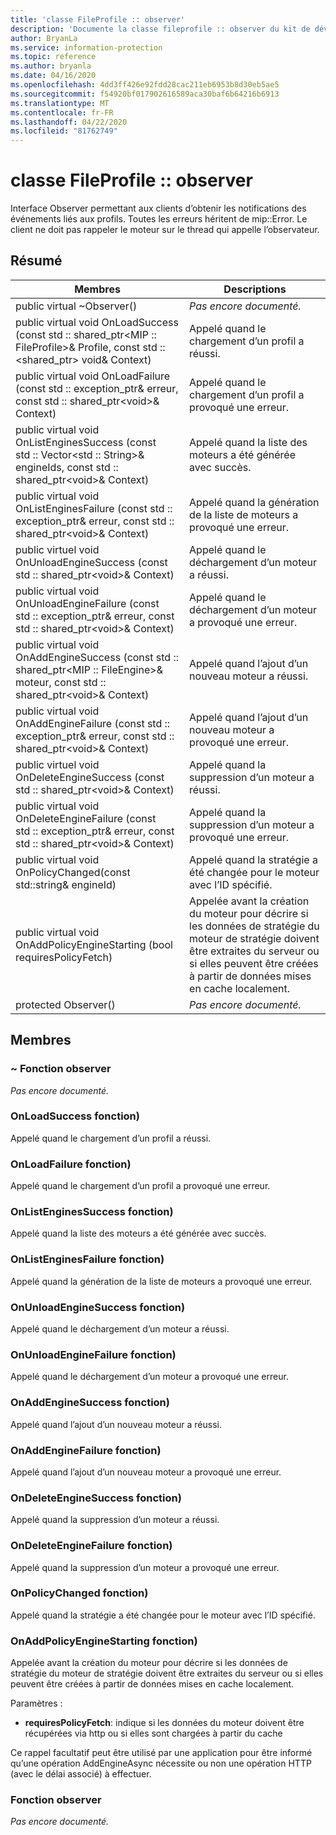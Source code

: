 ```yaml
---
title: 'classe FileProfile :: observer'
description: 'Documente la classe fileprofile :: observer du kit de développement logiciel (SDK) Microsoft Information Protection (MIP).'
author: BryanLa
ms.service: information-protection
ms.topic: reference
ms.author: bryanla
ms.date: 04/16/2020
ms.openlocfilehash: 4dd3ff426e92fdd28cac211eb6953b8d30eb5ae5
ms.sourcegitcommit: f54920bf017902616589aca30baf6b64216b6913
ms.translationtype: MT
ms.contentlocale: fr-FR
ms.lasthandoff: 04/22/2020
ms.locfileid: "81762749"
---
```

# <a name="class-fileprofileobserver"></a>classe FileProfile :: observer 
Interface Observer permettant aux clients d’obtenir les notifications des événements liés aux profils.
Toutes les erreurs héritent de mip::Error. Le client ne doit pas rappeler le moteur sur le thread qui appelle l’observateur.
  
## <a name="summary"></a>Résumé
 Membres                        | Descriptions                                
--------------------------------|---------------------------------------------
public virtual ~Observer()  | _Pas encore documenté._
public virtual void OnLoadSuccess (const std :: shared_ptr\<MIP :: FileProfile\>& Profile, const std ::\<shared_ptr\> void& Context)  |  Appelé quand le chargement d’un profil a réussi.
public virtual void OnLoadFailure (const std :: exception_ptr& erreur, const std :: shared_ptr\<void\>& Context)  |  Appelé quand le chargement d’un profil a provoqué une erreur.
public virtual void OnListEnginesSuccess (const std :: Vector\<std :: String\>& engineIds, const std :: shared_ptr\<void\>& Context)  |  Appelé quand la liste des moteurs a été générée avec succès.
public virtual void OnListEnginesFailure (const std :: exception_ptr& erreur, const std :: shared_ptr\<void\>& Context)  |  Appelé quand la génération de la liste de moteurs a provoqué une erreur.
public virtuel void OnUnloadEngineSuccess (const std :: shared_ptr\<void\>& Context)  |  Appelé quand le déchargement d’un moteur a réussi.
public virtual void OnUnloadEngineFailure (const std :: exception_ptr& erreur, const std :: shared_ptr\<void\>& Context)  |  Appelé quand le déchargement d’un moteur a provoqué une erreur.
public virtual void OnAddEngineSuccess (const std :: shared_ptr\<MIP :: FileEngine\>& moteur, const std :: shared_ptr\<void\>& Context)  |  Appelé quand l’ajout d’un nouveau moteur a réussi.
public virtual void OnAddEngineFailure (const std :: exception_ptr& erreur, const std :: shared_ptr\<void\>& Context)  |  Appelé quand l’ajout d’un nouveau moteur a provoqué une erreur.
public virtuel void OnDeleteEngineSuccess (const std :: shared_ptr\<void\>& Context)  |  Appelé quand la suppression d’un moteur a réussi.
public virtual void OnDeleteEngineFailure (const std :: exception_ptr& erreur, const std :: shared_ptr\<void\>& Context)  |  Appelé quand la suppression d’un moteur a provoqué une erreur.
public virtual void OnPolicyChanged(const std::string& engineId)  |  Appelé quand la stratégie a été changée pour le moteur avec l’ID spécifié.
public virtual void OnAddPolicyEngineStarting (bool requiresPolicyFetch)  |  Appelée avant la création du moteur pour décrire si les données de stratégie du moteur de stratégie doivent être extraites du serveur ou si elles peuvent être créées à partir de données mises en cache localement.
protected Observer()  | _Pas encore documenté._
  
## <a name="members"></a>Membres
  
### <a name="observer-function"></a>~ Fonction observer
_Pas encore documenté._

  
### <a name="onloadsuccess-function"></a>OnLoadSuccess fonction)
Appelé quand le chargement d’un profil a réussi.
  
### <a name="onloadfailure-function"></a>OnLoadFailure fonction)
Appelé quand le chargement d’un profil a provoqué une erreur.
  
### <a name="onlistenginessuccess-function"></a>OnListEnginesSuccess fonction)
Appelé quand la liste des moteurs a été générée avec succès.
  
### <a name="onlistenginesfailure-function"></a>OnListEnginesFailure fonction)
Appelé quand la génération de la liste de moteurs a provoqué une erreur.
  
### <a name="onunloadenginesuccess-function"></a>OnUnloadEngineSuccess fonction)
Appelé quand le déchargement d’un moteur a réussi.
  
### <a name="onunloadenginefailure-function"></a>OnUnloadEngineFailure fonction)
Appelé quand le déchargement d’un moteur a provoqué une erreur.
  
### <a name="onaddenginesuccess-function"></a>OnAddEngineSuccess fonction)
Appelé quand l’ajout d’un nouveau moteur a réussi.
  
### <a name="onaddenginefailure-function"></a>OnAddEngineFailure fonction)
Appelé quand l’ajout d’un nouveau moteur a provoqué une erreur.
  
### <a name="ondeleteenginesuccess-function"></a>OnDeleteEngineSuccess fonction)
Appelé quand la suppression d’un moteur a réussi.
  
### <a name="ondeleteenginefailure-function"></a>OnDeleteEngineFailure fonction)
Appelé quand la suppression d’un moteur a provoqué une erreur.
  
### <a name="onpolicychanged-function"></a>OnPolicyChanged fonction)
Appelé quand la stratégie a été changée pour le moteur avec l’ID spécifié.
  
### <a name="onaddpolicyenginestarting-function"></a>OnAddPolicyEngineStarting fonction)
Appelée avant la création du moteur pour décrire si les données de stratégie du moteur de stratégie doivent être extraites du serveur ou si elles peuvent être créées à partir de données mises en cache localement.

Paramètres :  
* **requiresPolicyFetch**: indique si les données du moteur doivent être récupérées via http ou si elles sont chargées à partir du cache


Ce rappel facultatif peut être utilisé par une application pour être informé qu’une opération AddEngineAsync nécessite ou non une opération HTTP (avec le délai associé) à effectuer.
  
### <a name="observer-function"></a>Fonction observer
_Pas encore documenté._
